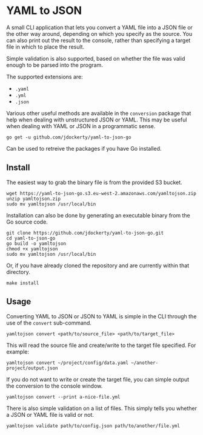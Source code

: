 # YAML to JSON 

A small CLI application that lets you convert a YAML file into a JSON file or the other way around, depending on which you specify as the source.
You can also print out the result to the console, rather than specifying a target file in which to place the result.

Simple validation is also supported, based on whether the file was valid enough to be parsed into the program.

The supported extensions are:
* `.yaml`
* `.yml`
* `.json`

Various other useful methods are available in the `conversion` package that help when dealing with unstructured JSON or YAML. This may be useful when dealing with YAML or JSON in a programmatic sense.

    go get -u github.com/jdockerty/yaml-to-json-go

Can be used to retreive the packages if you have Go installed.

## Install

The easiest way to grab the binary file is from the provided S3 bucket.

```
wget https://yaml-to-json-go.s3.eu-west-2.amazonaws.com/yamltojson.zip
unzip yamltojson.zip
sudo mv yamltojson /usr/local/bin
```

Installation can also be done by generating an executable binary from the Go source code.
```
git clone https://github.com/jdockerty/yaml-to-json-go.git
cd yaml-to-json-go
go build -o yamltojson
chmod +x yamltojson
sudo mv yamltojson /usr/local/bin
```

Or, if you have already cloned the repository and are currently within that directory.

    make install

## Usage

Converting YAML to JSON or JSON to YAML is simple in the CLI through the use of the `convert` sub-command.

    yamltojson convert <path/to/source_file> <path/to/target_file>

This will read the source file and create/write to the target file specified. For example:

    yamltojson convert ~/project/config/data.yaml ~/another-project/output.json

If you do not want to write or create the target file, you can simple output the conversion to the console window.

    yamltojson convert --print a-nice-file.yml
    
There is also simple validation on a list of files. This simply tells you whether a JSON or YAML file is valid or not.

    yamltojson validate path/to/config.json path/to/another/file.yml

